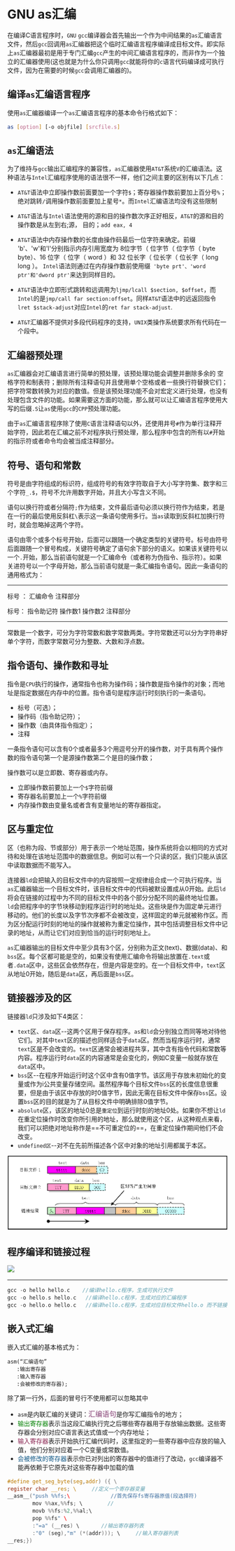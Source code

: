 # GNU as汇编

在编译C语言程序时，`GNU` `gcc`编译器会首先输出一个作为中间结果的`as`汇编语言文件，然后`gcc`回调用`as`汇编器把这个临时汇编语言程序编译成目标文件。即实际上`as`汇编器最初是用于专门汇编`gcc`产生的中间汇编语言程序的，而非作为一个独立的汇编器使用(这也就是为什么你只调用`gcc`就能将你的`c`语言代码编译成可执行文件，因为在需要的时候`gcc`会调用汇编器的)。



## 编译`as`汇编语言程序

使用`as`汇编器编译一个`as`汇编语言程序的基本命令行格式如下：

```bash
as [option] [-o objfile] [srcfile.s]
```



## `as`汇编语法

为了维持与`gcc`输出汇编程序的兼容性，`as`汇编器使用`AT&T`系统`V`的汇编语法。这种语法与`Intel`汇编程序使用的语法很不一样，他们之间主要的区别有以下几点：

- `AT&T`语法中立即操作数前面要加一个字符`$`；寄存器操作数前要加上百分号`%`；绝对跳转`/`调用操作数前面要加上星号`*`。而`Intel`汇编语法均没有这些限制
- `AT&T`语法与`Intel`语法使用的源和目的操作数次序正好相反，`AT&T`的源和目的操作数是从左到右;源， 目的；`add eax, 4`
- `AT&T`语法中内存操作数的长度由操作码最后一位字符来确定。前缀 'b'、'w'和'l'分别指示内存引用宽度为 8位字节（ 位字节（ 位字节（ byte byte）、16 位字（ 位字（ word ）和 32 位长字（ 位长字（ 位长字（ long long ）。 `Intel`语法则通过在内存操作数前使用缀` 'byte prt'、'word ptr'和'dword ptr'`来达到同样目的。

- `AT&T`语法中立即形式跳转和远调用为`ljmp/lcall $section, $offset`，而`Intel`的是`jmp/call far section:offset`。同样`AT&T`语法中的远返回指令`lret $stack-adjust`对应`Intel`的`ret far stack-adjust`.
- `AT&T`汇编器不提供对多段代码程序的支持，`UNIX`类操作系统要求所有代码在一个段中。



## 汇编器预处理

`as`汇编器会对汇编语言进行简单的预处理，该预处理功能会调整并删除多余的 空格字符和制表符；删除所有注释语句并且使用单个空格或者一些换行符替换它们；把字符常数转换为对应的数值。但是该预处理功能不会对宏定义进行处理，也没有处理包含文件的功能。如果需要这方面的功能，那么就可以让汇编语言程序使用大写的后缀`.S`让`as`使用`gcc`的`CPP`预处理功能。

由于`as`汇编语言程序除了使用`C`语言注释语句以外，还使用井号`#`作为单行注释开始字符，因此若在汇编之前不对程序执行预处理，那么程序中包含的所有以`#`开始的指示符或者命令均会被当成注释部分。



## 符号、语句和常数

符号是由字符组成的标识符，组成符号的有效字符取自于大小写字符集、数字和三个字符`_.$`，符号不允许用数字开始，并且大小写含义不同。

语句以换行符或者分隔符`;`作为结束，文件最后语句必须以换行符作为结束，若是在一行的最后使用反斜杠`\`表示这一条语句使用多行。当`as`读取到反斜杠加换行符时，就会忽略掉这两个字符。

语句由零个或多个标号开始，后面可以跟随一个确定类型的关键符号。标号由符号后面跟随一个冒号构成，关键符号确定了语句余下部分的语义。如果该关键符号以一个`.`开始，那么当前语句就是一个汇编命令（或者称为伪指令、指示符）。如果关进符号以一个字母开始，那么当前语句就是一条汇编指令语句。因此一条语句的通用格式为：

---

标号 ： 汇编命令     注释部分

标号： 指令助记符 操作数1 操作数2    注释部分

---

常数是一个数字，可分为字符常数和数字常数两类。字符常数还可以分为字符串好单个字符，而数字常数可分为整数、大数和浮点数。



## 指令语句、操作数和寻址

指令是`CPU`执行的操作，通常指令也称为操作码；操作数是指令操作的对象；而地址是指定数据在内存中的位置。指令语句是程序运行时刻执行的一条语句。

- 标号（可选）；
- 操作码（指令助记符）；
- 操作数（由具体指令指定）；
- 注释

一条指令语句可以含有0个或者最多3个用逗号分开的操作数，对于具有两个操作数的指令语句第一个是源操作数第二个是目的操作数；

操作数可以是立即数、寄存器或内存。

- 立即操作数前要加上一个`$`字符前缀
- 寄存器名前要加上一个`%`字符前缀
- 内存操作数由变量名或者含有变量地址的寄存器指定。



## 区与重定位

区（也称为段、节或部分）用于表示一个地址范围，操作系统将会以相同的方式对待和处理在该地址范围中的数据信息。例如可以有一个只读的区，我们只能从该区中读取数据而不能写入。

连接器`ld`会把输入的目标文件中的内容按照一定规律组合成一个可执行程序。当`as`汇编器输出一个目标文件时，该目标文件中的代码被默设置成从0开始。此后`ld`将会在链接的过程中为不同的目标文件中的各个部分分配不同的最终地址位置。`ld`会把程序中的字节块移动到程序运行时的地址处。这些块是作为固定单元进行移动的。他们的长度以及字节次序都不会被改变，这样固定的单元就被称作区。而为区分配运行时刻的地址的操作就被称为重定位操作，其中包括调整目标文件中记录的地址，从而让它们对应到恰当的运行时刻地址上。

`as`汇编器输出的目标文件中至少具有3个区，分别称为正文(text)、数据(data)、和`bss`区。每个区都可能是空的，如果没有使用汇编命令将输出放置在`.text`或者`.data`区中，这些区会依然存在，但是内容是空的。在一个目标文件中，`text`区从地址0开始，随后是`data`区，再后面是`bss`区。

## 链接器涉及的区

链接器`ld`只涉及如下4类区：

- `text`区、`data`区--这两个区用于保存程序。`as`和`ld`会分别独立而同等地对待他它们。对其中`text`区的描述也同样适合于`data`区。然而当程序运行时，通常`text`区是不会改变的。`text`区通常会被进程共享，其中含有指令代码和常数等内容。程序运行时`data`区的内容通常是会变化的，例如C变量一般就存放在`data`区中。
- `bss`区--在程序开始运行时这个区中含有0值字节。该区用于存放未初始化的变量或作为i公共变量存储空间。虽然程序每个目标文件`bss`区的长度信息很重要，但是由于该区中存放的时0值字节，因此无需在目标文件中保存`bss`区。设置`bss`区的目的就是为了从目标文件中明确排除0值字节。
- `absolute`区，该区的地址0总是`重定位`到运行时刻的地址0处。如果你不想让`ld`在重定位操作时改变你所引用的地址，那么就使用这个区，从这种观点来看，我们可以把绝对地址称作是==不可重定位的==，在重定位操作期间他们不会改变。
- `undefined区`--对不在先前所描述各个区中对象的地址引用都属于本区。

![](./../picture/ld_section.png)



## 程序编译和链接过程

![](U:\linux-sys\linux-0.11\doc\picture\c_process.png)

---

```c
gcc -o hello hello.c    //编译hello.c程序，生成可执行文件
gcc -o hello.s hello.c   //编译hello.c程序，生成对应的汇编程序
gcc -o hello.o hello.c   //编译hello.c程序，生成对应目标文件hello.o 而不链接
```



## 嵌入式汇编

嵌入式汇编的基本格式为：

```assembly
asm(“汇编语句”
   :输出寄存器
   :输入寄存器
   :会被修改的寄存器);
```

除了第一行外，后面的冒号行不使用都可以忽略其中

- `asm`是内联汇编的关键词：<font size = 3 color = #894578>汇编语句</font>是你写汇编指令的地方；
- <font color=green>输出寄存器</font>表示当这段汇编执行完之后哪些寄存器用于存放输出数据。这些寄存器会分别对应C语言表达式值或一个内存地址；
- <font color=#8912365>输入寄存器</font>表示开始执行汇编代码时，这里指定的一些寄存器中应存放的输入值，他们分别对应着一个C变量或常数值。
- <font color = #125987>会被修改的寄存器</font>表示你已对列出的寄存器中的值进行了改动，`gcc`编译器不能再依赖于它原先对这些寄存器中加载的值



```c
#define get_seg_byte(seg,addr) ({ \
register char __res; \     //定义一个寄存器变量
__asm__("push %%fs;\             //首先保存fs寄存器原值(段选择符)
		mov %%ax,%%fs; \        //
		movb %%fs:%2,%%al;\
        pop %%fs" \ 
		:"=a" (__res) \       //输出寄存器列表
        :"0" (seg),"m" (*(addr))); \     //输入寄存器列表 
__res;})
```



































